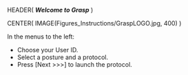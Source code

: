 HEADER( *__Welcome to Grasp__* )

CENTER( IMAGE(Figures_Instructions/GraspLOGO.jpg, 400) )

In the menus to the left:

- Choose your User ID.
- Select a posture and a protocol.
- Press [Next >>>] to launch the protocol.
